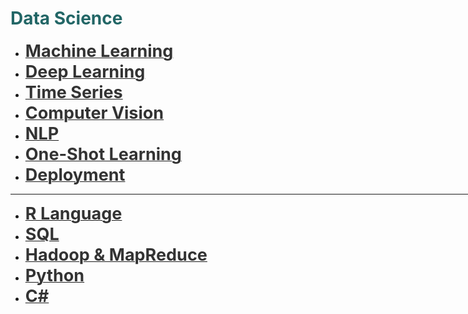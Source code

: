 <h1 style='color:#266'>Data Science</h1>

<div style='width:1000px;margin:auto'>

<ul>
<li><a href="./1_Machine Learning/0_html/0_Root.html"><font color='#333'><b style='font-size:27px'>Machine Learning</b></font></a></li>

<li><a href="./2_Deep%20Learning/DL_map.html"><font color='#333'><b style='font-size:27px'>Deep Learning</b></font></a></li>

<li><a href="./5_Time%20Series/0_html/0_TS_root.html"><font color='#333'><b style='font-size:27px'>Time Series</b></font></a> </li>

<li><a href="./4_Computer%20Vision/0_html/0_CV_Root.html"><font color='#333'><b style='font-size:27px'>Computer Vision</b></font></a> </li>

<li><a href="./3_NLP/NLP_map.html"><font color='#333'><b style='font-size:27px'>NLP</b></font></a> </li>

<li><a href="./12_OneShot_Learning/0_html/OneShot_root.html"><font color='#333'><b style='font-size:27px'>One-Shot Learning</b></font></a> </li>

<li><a href="./10_Deployment/0_html/0_deployment_root.html"><font color='#333'><b style='font-size:27px'>Deployment</b></font></a> </li>


</ul>

<hr>

<ul>
<li><a href="./6_R%20Language/0_html/0_R_Root.html"><font color='#333'><b style='font-size:27px'>R Language</b></font></a></li>

<li><a href="./7_SQL/0_html/0_SQL_Root.html"><font color='#333'><b style='font-size:27px'>SQL</b></font></a></li>
<li><a href="./8_Hadoop%20&%20MapReduce/0_html/0_Hadoop_Root.html"><font color='#333'><b style='font-size:27px'>Hadoop & MapReduce</b></font></a></li>

<li><a href="./9_Python/0_html/0_Python_OOP.html"><font color='#333'><b style='font-size:27px'>Python</b></font></a></li>

<li><a href="./11_C_Sharp/0_html/0_cs_root.html"><font color='#333'><b style='font-size:27px'>C#</b></font></a></li>
</ul>

</div>
